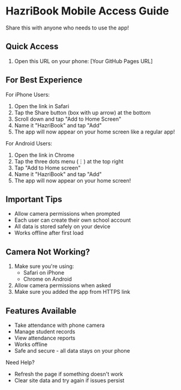 # HazriBook Mobile Access Guide

Share this with anyone who needs to use the app!

## Quick Access
1. Open this URL on your phone:
   [Your GitHub Pages URL]

## For Best Experience

For iPhone Users:
1. Open the link in Safari
2. Tap the Share button (box with up arrow) at the bottom
3. Scroll down and tap "Add to Home Screen"
4. Name it "HazriBook" and tap "Add"
5. The app will now appear on your home screen like a regular app!

For Android Users:
1. Open the link in Chrome
2. Tap the three dots menu (⋮) at the top right
3. Tap "Add to Home screen"
4. Name it "HazriBook" and tap "Add"
5. The app will now appear on your home screen!

## Important Tips
- Allow camera permissions when prompted
- Each user can create their own school account
- All data is stored safely on your device
- Works offline after first load

## Camera Not Working?
1. Make sure you're using:
   - Safari on iPhone
   - Chrome on Android
2. Allow camera permissions when asked
3. Make sure you added the app from HTTPS link

## Features Available
- Take attendance with phone camera
- Manage student records
- View attendance reports
- Works offline
- Safe and secure - all data stays on your phone

Need Help?
- Refresh the page if something doesn't work
- Clear site data and try again if issues persist